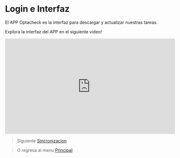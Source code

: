 # Login e Interfaz

El APP Optacheck es la interfaz para descargar y actualizar nuestras tareas. 

Explora la interfaz del APP en el siguiente video! 
<iframe width="560" height="315" src="https://www.youtube.com/embed/ejHbzX6i5tQ" frameborder="0" allow="accelerometer; autoplay; encrypted-media; gyroscope; picture-in-picture" allowfullscreen></iframe>

> Siguiente [Sincronizacion](/v1/app-movil/sync.html)

> O regresa al menu [Principal](/v1/app-movil/index.html)
<!--stackedit_data:
eyJoaXN0b3J5IjpbLTE4OTA3Mzg2NDYsNzMwOTk4MTE2XX0=
-->